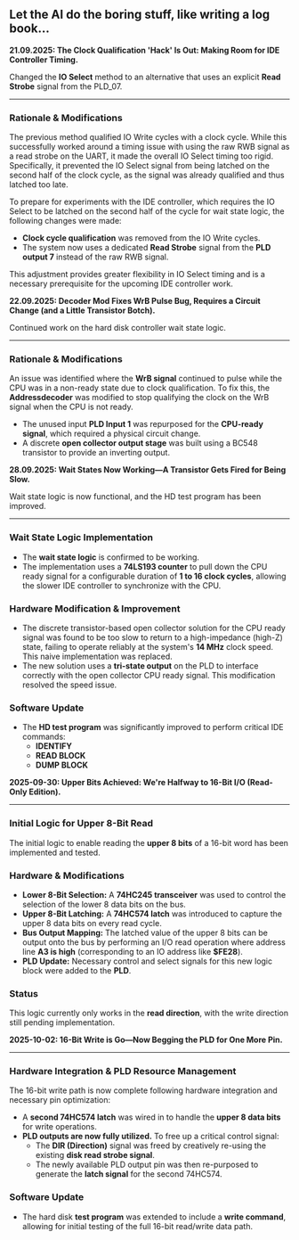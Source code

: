 ## Let the AI do the boring stuff, like writing a log book...

**21.09.2025: The Clock Qualification 'Hack' Is Out: Making Room for IDE Controller Timing.**

Changed the **IO Select** method to an alternative that uses an explicit **Read Strobe** signal from the PLD_07.

---

### Rationale & Modifications

The previous method qualified IO Write cycles with a clock cycle. While this successfully worked around a timing issue with using the raw RWB signal as a read strobe on the UART, it made the overall IO Select timing too rigid. Specifically, it prevented the IO Select signal from being latched on the second half of the clock cycle, as the signal was already qualified and thus latched too late.

To prepare for experiments with the IDE controller, which requires the IO Select to be latched on the second half of the cycle for wait state logic, the following changes were made:

* **Clock cycle qualification** was removed from the IO Write cycles.
* The system now uses a dedicated **Read Strobe** signal from the **PLD output 7** instead of the raw RWB signal.

This adjustment provides greater flexibility in IO Select timing and is a necessary prerequisite for the upcoming IDE controller work.



**22.09.2025: Decoder Mod Fixes WrB Pulse Bug, Requires a Circuit Change (and a Little Transistor Botch).**

Continued work on the hard disk controller wait state logic.

---

### Rationale & Modifications

An issue was identified where the **WrB signal** continued to pulse while the CPU was in a non-ready state due to clock qualification. To fix this, the **Addressdecoder** was modified to stop qualifying the clock on the WrB signal when the CPU is not ready.

* The unused input **PLD Input 1** was repurposed for the **CPU-ready signal**, which required a physical circuit change.
* A discrete **open collector output stage** was built using a BC548 transistor to provide an inverting output.

**28.09.2025: Wait States Now Working—A Transistor Gets Fired for Being Slow.**

Wait state logic is now functional, and the HD test program has been improved.

---

### Wait State Logic Implementation

* The **wait state logic** is confirmed to be working.
* The implementation uses a **74LS193 counter** to pull down the CPU ready signal for a configurable duration of **1 to 16 clock cycles**, allowing the slower IDE controller to synchronize with the CPU.

### Hardware Modification & Improvement

* The discrete transistor-based open collector solution for the CPU ready signal was found to be too slow to return to a high-impedance (high-Z) state, failing to operate reliably at the system's **14 MHz** clock speed. This naive implementation was replaced.
* The new solution uses a **tri-state output** on the PLD to interface correctly with the open collector CPU ready signal. This modification resolved the speed issue.

### Software Update

* The **HD test program** was significantly improved to perform critical IDE commands:
    * **IDENTIFY**
    * **READ BLOCK**
    * **DUMP BLOCK**

**2025-09-30: Upper Bits Achieved: We're Halfway to 16-Bit I/O (Read-Only Edition).**

---

### Initial Logic for Upper 8-Bit Read

The initial logic to enable reading the **upper 8 bits** of a 16-bit word has been implemented and tested.

### Hardware & Modifications

* **Lower 8-Bit Selection:** A **74HC245 transceiver** was used to control the selection of the lower 8 data bits on the bus.
* **Upper 8-Bit Latching:** A **74HC574 latch** was introduced to capture the upper 8 data bits on every read cycle.
* **Bus Output Mapping:** The latched value of the upper 8 bits can be output onto the bus by performing an I/O read operation where address line **A3 is high** (corresponding to an IO address like **$FE28**).
* **PLD Update:** Necessary control and select signals for this new logic block were added to the **PLD**.

### Status

This logic currently only works in the **read direction**, with the write direction still pending implementation.


**2025-10-02: 16-Bit Write is Go—Now Begging the PLD for One More Pin.**

---

### Hardware Integration & PLD Resource Management

The 16-bit write path is now complete following hardware integration and necessary pin optimization:

* A **second 74HC574 latch** was wired in to handle the **upper 8 data bits** for write operations.
* **PLD outputs are now fully utilized.** To free up a critical control signal:
    * The **DIR (Direction)** signal was freed by creatively re-using the existing **disk read strobe signal**.
    * The newly available PLD output pin was then re-purposed to generate the **latch signal** for the second 74HC574.

### Software Update

* The hard disk **test program** was extended to include a **write command**, allowing for initial testing of the full 16-bit read/write data path.
